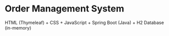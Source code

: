 # Order Management System
HTML (Thymeleaf) + CSS + JavaScript + Spring Boot (Java) + H2 Database (in-memory)
